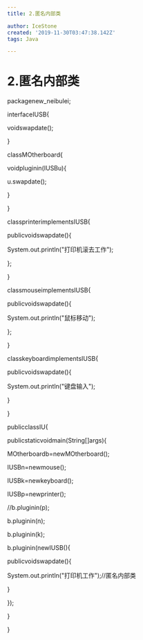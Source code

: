 ```yaml
---
title: 2.匿名内部类

author: IceStone
created: '2019-11-30T03:47:38.142Z'
tags: Java

---
```


# 2.匿名内部类

packagenew_neibulei;

interfaceIUSB{

voidswapdate();

}

classMOtherboard{

voidpluginin(IUSBu){

u.swapdate();

}

}

classprinterimplementsIUSB{

publicvoidswapdate(){

System.out.println("打印机滚去工作");

};

}

classmouseimplementsIUSB{

publicvoidswapdate(){

System.out.println("鼠标移动");

};

}

classkeyboardimplementsIUSB{

publicvoidswapdate(){

System.out.println("键盘输入");

}

}

publicclassIU{

publicstaticvoidmain(String[]args){

MOtherboardb=newMOtherboard();

IUSBn=newmouse();

IUSBk=newkeyboard();

IUSBp=newprinter();

//b.pluginin(p);

b.pluginin(n);

b.pluginin(k);

b.pluginin(newIUSB(){

publicvoidswapdate(){

System.out.println("打印机工作");//匿名内部类

}

});

 
 
 
}

}

